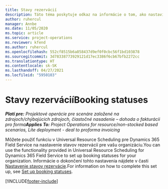 ```yaml
---
title: Stavy rezervácií
description: Táto téma poskytuje odkaz na informácie o tom, ako nastaviť stavy rezervácie pre Project Operations.
author: ruhercul
manager: Annbe
ms.date: 11/05/2020
ms.topic: article
ms.service: project-operations
ms.reviewer: kfend
ms.author: ruhercul
ms.openlocfilehash: 552cf8515b6a858437d9ef0f0cbc56f1bd103878
ms.sourcegitcommit: 3d78338773929121d17ec3386f6cb67bfb2272cc
ms.translationtype: HT
ms.contentlocale: sk-SK
ms.lasthandoff: 04/27/2021
ms.locfileid: "5950103"
---
```

# <a name="booking-statuses"></a><span data-ttu-id="8d820-103">Stavy rezervácií</span><span class="sxs-lookup"><span data-stu-id="8d820-103">Booking statuses</span></span>

<span data-ttu-id="8d820-104">_**Platí pre:** Projektové operácie pre scenáre založené na zdrojoch/chýbajúcich zdrojoch, čiastočné nasadenie – dohoda o fakturácii pro forma_</span><span class="sxs-lookup"><span data-stu-id="8d820-104">_**Applies To:** Project Operations for resource/non-stocked based scenarios, Lite deployment - deal to proforma invoicing_</span></span>

<span data-ttu-id="8d820-105">Môžete použiť funkciu v Universal Resource Scheduling pre Dynamics 365 Field Service na nastavenie stavov rezervácií pre vašu organizáciu.</span><span class="sxs-lookup"><span data-stu-id="8d820-105">You can use the functionality provided in Universal Resource Scheduling for Dynamics 365 Field Service to set up booking statuses for your organization.</span></span> <span data-ttu-id="8d820-106">Informácie o dokončení tohto nastavenia nájdete v časti [Nastavenie stavov rezervácie](/dynamics365/field-service/set-up-booking-statuses).</span><span class="sxs-lookup"><span data-stu-id="8d820-106">For information on how to complete this set up, see [Set up booking statuses](/dynamics365/field-service/set-up-booking-statuses).</span></span>


[!INCLUDE[footer-include](../includes/footer-banner.md)]